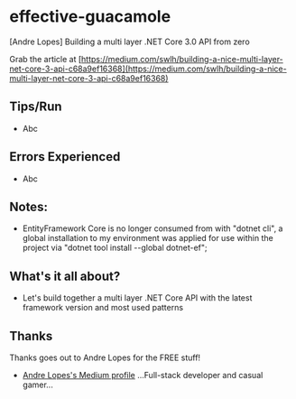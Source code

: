 # effective-guacamole
[Andre Lopes] Building a multi layer .NET Core 3.0 API from zero

Grab the article at [https://medium.com/swlh/building-a-nice-multi-layer-net-core-3-api-c68a9ef16368](https://medium.com/swlh/building-a-nice-multi-layer-net-core-3-api-c68a9ef16368)

## Tips/Run

* Abc

## Errors Experienced

* Abc

## Notes:

* EntityFramework Core is no longer consumed from with "dotnet cli", a global installation to my environment was applied for use within the project via "dotnet tool install --global dotnet-ef";

## What's it all about?

* Let's build together a multi layer .NET Core API with the latest framework version and most used patterns

## Thanks

Thanks goes out to Andre Lopes for the FREE stuff!

* [Andre Lopes's Medium profile](https://medium.com/@andrevitorlopes) ...Full-stack developer and casual gamer...
